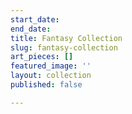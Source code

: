 ```yaml
---
start_date: 
end_date: 
title: Fantasy Collection
slug: fantasy-collection
art_pieces: []
featured_image: ''
layout: collection
published: false

---
```

